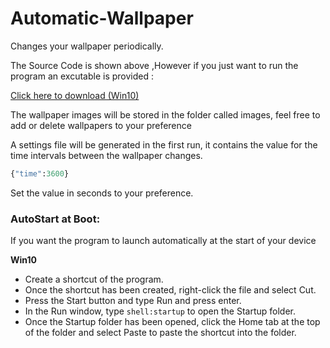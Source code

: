 # Automatic-Wallpaper
Changes your wallpaper periodically.

The Source Code is shown above ,However if you just want to run the program an excutable is provided :

[Click here to download (Win10)](https://github.com/gtyson/Automatic-Wallpaper/releases/download/1.0/Automatic-Wallpaper.exe)

The wallpaper images will be stored in the folder called images, feel free to add or delete wallpapers to your preference

A settings file will be generated in the first run, it contains the value for the time intervals between the wallpaper changes.
```python
{"time":3600}
```
Set the value in seconds to your preference.

### AutoStart at Boot:
If you want the program to launch automatically at the start of your device

**Win10**

- Create a shortcut of the program.
- Once the shortcut has been created, right-click the file and select Cut.
- Press the Start button and type Run and press enter.
- In the Run window, type ```shell:startup``` to open the Startup folder.
- Once the Startup folder has been opened, click the Home tab at the top of the folder and select Paste to paste the shortcut into the folder.

